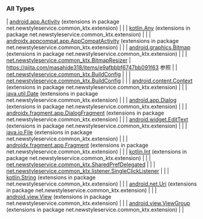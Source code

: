 

### All Types

| [android.app.Activity](../net.newstyleservice.common_ktx.extension/android.app.-activity/index.md) (extensions in package net.newstyleservice.common_ktx.extension) |  |
| [kotlin.Any](../net.newstyleservice.common_ktx.extension/kotlin.-any/index.md) (extensions in package net.newstyleservice.common_ktx.extension) |  |
| [androidx.appcompat.app.AppCompatActivity](../net.newstyleservice.common_ktx.extension/androidx.appcompat.app.-app-compat-activity/index.md) (extensions in package net.newstyleservice.common_ktx.extension) |  |
| [android.graphics.Bitmap](../net.newstyleservice.common_ktx.extension/android.graphics.-bitmap/index.md) (extensions in package net.newstyleservice.common_ktx.extension) |  |
| [net.newstyleservice.common_ktx.BitmapResizer](../net.newstyleservice.common_ktx/-bitmap-resizer/index.md) | https://qiita.com/masahide318/items/e9afbbbf6747bb091f63 参照 |
| [net.newstyleservice.common_ktx.BuildConfig](../net.newstyleservice.common_ktx/-build-config/index.md) |  |
| [net.newstyleservice.common_ktx.BuildConfig](../net.newstyleservice.common_ktx/-build-config/index.md) |  |
| [android.content.Context](../net.newstyleservice.common_ktx.extension/android.content.-context/index.md) (extensions in package net.newstyleservice.common_ktx.extension) |  |
| [java.util.Date](../net.newstyleservice.common_ktx.extension/java.util.-date/index.md) (extensions in package net.newstyleservice.common_ktx.extension) |  |
| [android.app.Dialog](../net.newstyleservice.common_ktx.extension/android.app.-dialog/index.md) (extensions in package net.newstyleservice.common_ktx.extension) |  |
| [androidx.fragment.app.DialogFragment](../net.newstyleservice.common_ktx.extension/androidx.fragment.app.-dialog-fragment/index.md) (extensions in package net.newstyleservice.common_ktx.extension) |  |
| [android.widget.EditText](../net.newstyleservice.common_ktx.extension/android.widget.-edit-text/index.md) (extensions in package net.newstyleservice.common_ktx.extension) |  |
| [java.io.File](../net.newstyleservice.common_ktx.extension/java.io.-file/index.md) (extensions in package net.newstyleservice.common_ktx.extension) |  |
| [androidx.fragment.app.Fragment](../net.newstyleservice.common_ktx.extension/androidx.fragment.app.-fragment/index.md) (extensions in package net.newstyleservice.common_ktx.extension) |  |
| [kotlin.Int](../net.newstyleservice.common_ktx.extension/kotlin.-int/index.md) (extensions in package net.newstyleservice.common_ktx.extension) |  |
| [net.newstyleservice.common_ktx.SharedPrefDelegated](../net.newstyleservice.common_ktx/-shared-pref-delegated/index.md) |  |
| [net.newstyleservice.common_ktx.listener.SingleClickListener](../net.newstyleservice.common_ktx.listener/-single-click-listener/index.md) |  |
| [kotlin.String](../net.newstyleservice.common_ktx.extension/kotlin.-string/index.md) (extensions in package net.newstyleservice.common_ktx.extension) |  |
| [android.net.Uri](../net.newstyleservice.common_ktx.extension/android.net.-uri/index.md) (extensions in package net.newstyleservice.common_ktx.extension) |  |
| [android.view.View](../net.newstyleservice.common_ktx.extension/android.view.-view/index.md) (extensions in package net.newstyleservice.common_ktx.extension) |  |
| [android.view.ViewGroup](../net.newstyleservice.common_ktx.extension/android.view.-view-group/index.md) (extensions in package net.newstyleservice.common_ktx.extension) |  |

